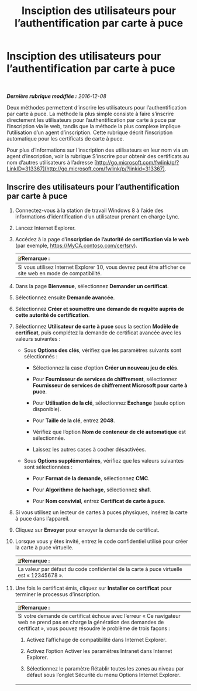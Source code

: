 ﻿---
title: Insciption des utilisateurs pour l’authentification par carte à puce
TOCTitle: Insciption des utilisateurs pour l’authentification par carte à puce
ms:assetid: a6445a83-a94b-423f-ba2a-12b5f84c5d75
ms:mtpsurl: https://technet.microsoft.com/fr-fr/library/Dn308570(v=OCS.15)
ms:contentKeyID: 56269637
ms.date: 12/10/2016
mtps_version: v=OCS.15
ms.translationtype: HT
---

# Insciption des utilisateurs pour l’authentification par carte à puce

 

_**Dernière rubrique modifiée :** 2016-12-08_

Deux méthodes permettent d’inscrire les utilisateurs pour l’authentification par carte à puce. La méthode la plus simple consiste à faire s’inscrire directement les utilisateurs pour l’authentification par carte à puce par l’inscription via le web, tandis que la méthode la plus complexe implique l’utilisation d’un agent d’inscription. Cette rubrique décrit l’inscription automatique pour les certificats de carte à puce.

Pour plus d’informations sur l’inscription des utilisateurs en leur nom via un agent d’inscription, voir la rubrique S’inscrire pour obtenir des certificats au nom d’autres utilisateurs à l’adresse [http://go.microsoft.com/fwlink/p/?LinkID=313367](http://go.microsoft.com/fwlink/p/?linkid=313367).

## Inscrire des utilisateurs pour l’authentification par carte à puce

1.  Connectez-vous à la station de travail Windows 8 à l’aide des informations d’identification d’un utilisateur prenant en charge Lync.

2.  Lancez Internet Explorer.

3.  Accédez à la page d’**inscription de l’autorité de certification via le web** (par exemple, https://MyCA.contoso.com/certsrv).
    
    <table>
    <thead>
    <tr class="header">
    <th><img src="images/Gg398920.note(OCS.15).gif" title="note" alt="note" />Remarque :</th>
    </tr>
    </thead>
    <tbody>
    <tr class="odd">
    <td>Si vous utilisez Internet Explorer 10, vous devrez peut être afficher ce site web en mode de compatibilité.</td>
    </tr>
    </tbody>
    </table>


4.  Dans la page **Bienvenue**, sélectionnez **Demander un certificat**.

5.  Sélectionnez ensuite **Demande avancée**.

6.  Sélectionnez **Créer et soumettre une demande de requête auprès de cette autorité de certification**.

7.  Sélectionnez **Utilisateur de carte à puce** sous la section **Modèle de certificat**, puis complétez la demande de certificat avancée avec les valeurs suivantes :
    
      - Sous **Options des clés**, vérifiez que les paramètres suivants sont sélectionnés :
        
          - Sélectionnez la case d’option **Créer un nouveau jeu de clés**.
        
          - Pour **Fournisseur de services de chiffrement**, sélectionnez **Fournisseur de services de chiffrement Microsoft pour carte à puce**.
        
          - Pour **Utilisation de la clé**, sélectionnez **Exchange** (seule option disponible).
        
          - Pour **Taille de la clé**, entrez **2048**.
        
          - Vérifiez que l’option **Nom de conteneur de clé automatique** est sélectionnée.
        
          - Laissez les autres cases à cocher désactivées.
    
      - Sous **Options supplémentaires**, vérifiez que les valeurs suivantes sont sélectionnées :
        
          - Pour **Format de la demande**, sélectionnez **CMC**.
        
          - Pour **Algorithme de hachage**, sélectionnez **sha1**.
        
          - Pour **Nom convivial**, entrez **Certificat de carte à puce**.

8.  Si vous utilisez un lecteur de cartes à puces physiques, insérez la carte à puce dans l’appareil.

9.  Cliquez sur **Envoyer** pour envoyer la demande de certificat.

10. Lorsque vous y êtes invité, entrez le code confidentiel utilisé pour créer la carte à puce virtuelle.
    
    <table>
    <thead>
    <tr class="header">
    <th><img src="images/Gg398920.note(OCS.15).gif" title="note" alt="note" />Remarque :</th>
    </tr>
    </thead>
    <tbody>
    <tr class="odd">
    <td>La valeur par défaut du code confidentiel de la carte à puce virtuelle est « 12345678 ».</td>
    </tr>
    </tbody>
    </table>


11. Une fois le certificat émis, cliquez sur **Installer ce certificat** pour terminer le processus d’inscription.
    
    <table>
    <colgroup>
    <col style="width: 100%" />
    </colgroup>
    <thead>
    <tr class="header">
    <th><img src="images/Gg398920.note(OCS.15).gif" title="note" alt="note" />Remarque :</th>
    </tr>
    </thead>
    <tbody>
    <tr class="odd">
    <td>Si votre demande de certificat échoue avec l’erreur « Ce navigateur web ne prend pas en charge la génération des demandes de certificat », vous pouvez résoudre le problème de trois façons :
    <ol>
    <li><p>Activez l’affichage de compatibilité dans Internet Explorer.</p></li>
    <li><p>Activez l’option Activer les paramètres Intranet dans Internet Explorer.</p></li>
    <li><p>Sélectionnez le paramètre Rétablir toutes les zones au niveau par défaut sous l’onglet Sécurité du menu Options Internet Explorer.</p></li>
    </ol></td>
    </tr>
    </tbody>
    </table>

